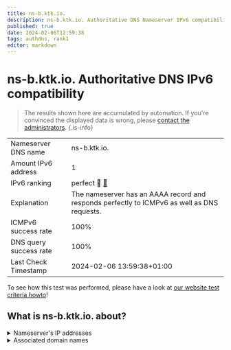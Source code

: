 ```yaml
---
title: ns-b.ktk.io.
description: ns-b.ktk.io. Authoritative DNS Nameserver IPv6 compatibility
published: true
date: 2024-02-06T12:59:38
tags: authdns, rank1
editor: markdown
---
```


# ns-b.ktk.io. Authoritative DNS IPv6 compatibility

> The results shown here are accumulated by automation. If you're convinced the displayed data is wrong, please [contact the administrators](/howto/chat). 
{.is-info}




|   |   |
| - | - |
| Nameserver DNS name | ns-b.ktk.io.
| Amount IPv6 address | 1
| IPv6 ranking | perfect :1st_place_medal: [🔗](/howto/ranking) |
| Explanation | The nameserver has an AAAA record and responds perfectly to ICMPv6 as well as DNS requests. |
| ICMPv6 success rate | 100%|
| DNS query success rate | 100% |
| Last Check Timestamp | 2024-02-06 13:59:38+01:00 |

To see how this test was performed, please have a look at [our website test criteria howto](/howto/testcriteria/authdns)!


## What is ns-b.ktk.io. about?




<details>
<summary>Nameserver's IP addresses</summary>

2a00:12d8:b::2:1

</details>



<details>
<summary>Associated domain names</summary>

www.debeka.de

</details>
